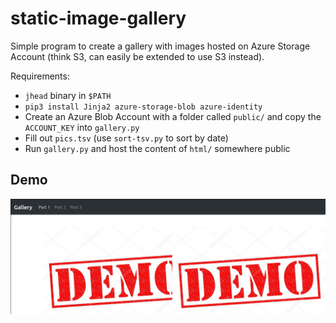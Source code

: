 # static-image-gallery

Simple program to create a gallery with images hosted on Azure Storage Account (think S3, can easily be extended to use S3 instead<!-- I'll happily accept a PR!-->).

Requirements:
 * `jhead` binary in `$PATH`
 * `pip3 install Jinja2 azure-storage-blob azure-identity`
 * Create an Azure Blob Account with a folder called `public/` and copy the `ACCOUNT_KEY` into `gallery.py`
 * Fill out `pics.tsv` (use `sort-tsv.py` to sort by date)
 * Run `gallery.py` and host the content of `html/` somewhere public

## Demo

![Showing index with sections and overview of all images](demo.png)
